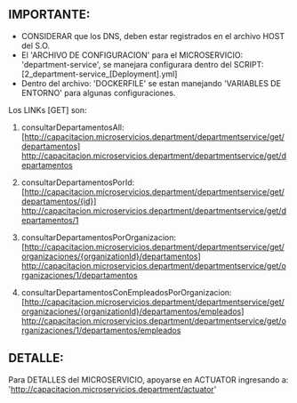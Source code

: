 

IMPORTANTE:
----------
- CONSIDERAR que los DNS, deben estar registrados en el archivo HOST del S.O. 
- El 'ARCHIVO DE CONFIGURACION' para el MICROSERVICIO: 'department-service', se manejara configurara dentro del SCRIPT: [2_department-service_[Deployment].yml] 
- Dentro del archivo: 'DOCKERFILE' se estan manejando 'VARIABLES DE ENTORNO' para algunas configuraciones.  


Los LINKs [GET] son:

1. consultarDepartamentosAll: [http://capacitacion.microservicios.department/departmentservice/get/departamentos]
   http://capacitacion.microservicios.department/departmentservice/get/departamentos

2. consultarDepartamentosPorId: [http://capacitacion.microservicios.department/departmentservice/get/departamentos/{id}]  
   http://capacitacion.microservicios.department/departmentservice/get/departamentos/1
   
3. consultarDepartamentosPorOrganizacion: [http://capacitacion.microservicios.department/departmentservice/get/organizaciones/{organizationId}/departamentos]   
   http://capacitacion.microservicios.department/departmentservice/get/organizaciones/1/departamentos

4. consultarDepartamentosConEmpleadosPorOrganizacion: [http://capacitacion.microservicios.department/departmentservice/get/organizaciones/{organizationId}/departamentos/empleados]   
   http://capacitacion.microservicios.department/departmentservice/get/organizaciones/1/departamentos/empleados 


DETALLE:
-------
 
Para DETALLES del MICROSERVICIO, apoyarse en ACTUATOR ingresando a: 'http://capacitacion.microservicios.department/actuator'

 